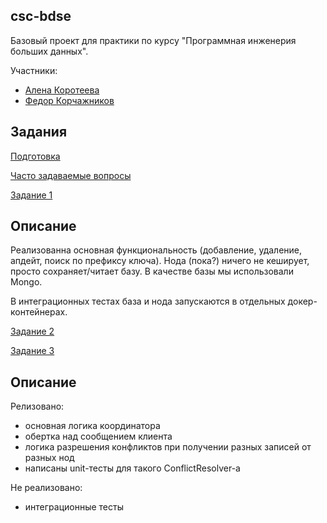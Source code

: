 ## csc-bdse
Базовый проект для практики по курсу "Программная инженерия больших данных".

Участники:  
  * [Алена Коротеева](https://github.com/pavlin256)
  * [Федор Корчажников](https://github.com/butnotstupid)

## Задания
[Подготовка](INSTALL.md)

[Часто задаваемые вопросы](FAQ.md)

[Задание 1](TASK1.md)

## Описание
Реализованна основная функциональность (добавление, удаление, апдейт, поиск по префиксу ключа). 
Нода (пока?) ничего не кеширует, просто сохраняет/читает базу. В качестве базы мы использовали Mongo.

В интеграционных тестах база и нода запускаются в отдельных докер-контейнерах.

[Задание 2](TASK2.md)

[Задание 3](TASK3.md)

## Описание
Релизовано:
 * основная логика координатора
 * обертка над сообщением клиента
 * логика разрешения конфликтов при получении разных записей от разных нод
 * написаны unit-тесты для такого ConflictResolver-а
 
Не реализовано:
 * интеграционные тесты

